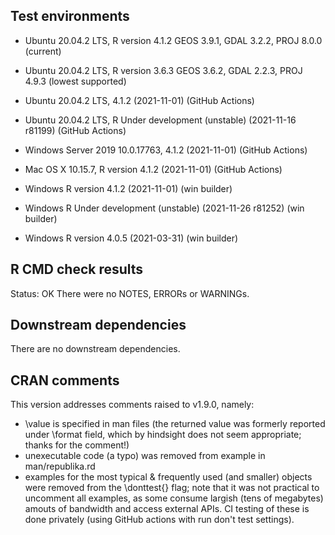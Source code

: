 ## Test environments
* Ubuntu 20.04.2 LTS, R version 4.1.2 GEOS 3.9.1, GDAL 3.2.2, PROJ 8.0.0 (current)
* Ubuntu 20.04.2 LTS, R version 3.6.3 GEOS 3.6.2, GDAL 2.2.3, PROJ 4.9.3 (lowest supported)

* Ubuntu 20.04.2 LTS, 4.1.2 (2021-11-01) (GitHub Actions)
* Ubuntu 20.04.2 LTS, R Under development (unstable) (2021-11-16 r81199) (GitHub Actions)
* Windows Server 2019 10.0.17763, 4.1.2 (2021-11-01) (GitHub Actions)
* Mac OS X 10.15.7, R version 4.1.2 (2021-11-01) (GitHub Actions)

* Windows R version 4.1.2 (2021-11-01) (win builder)
* Windows R Under development (unstable) (2021-11-26 r81252) (win builder) 
* Windows R version 4.0.5 (2021-03-31) (win builder)

## R CMD check results
Status: OK
There were no NOTES, ERRORs or WARNINGs.

## Downstream dependencies
There are no downstream dependencies.

## CRAN comments
This version addresses comments raised to v1.9.0, namely:
- \value is specified in man files (the returned value was formerly reported under \format field, which by hindsight does not seem appropriate; thanks for the comment!)
- unexecutable code (a typo) was removed from example in man/republika.rd
- examples for the most typical & frequently used (and smaller) objects were removed from the \donttest{} flag; note that it was not practical to uncomment all examples, as some consume largish (tens of megabytes) amouts of bandwidth and access external APIs. CI testing of these is done privately (using GitHub actions with run don't test settings).
